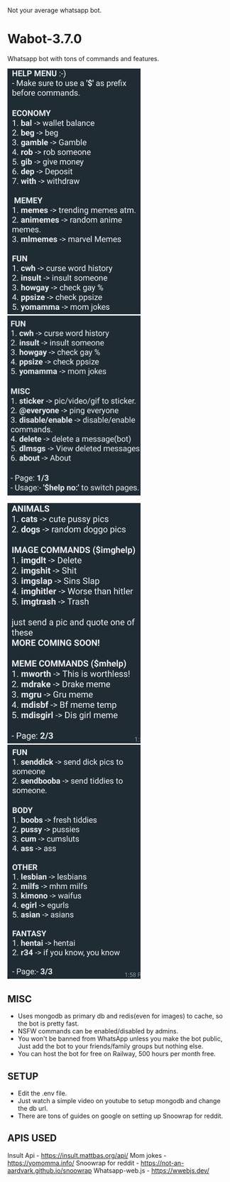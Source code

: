 Not your average whatsapp bot. 

# Wabot-3.7.0
Whatsapp bot with tons of commands and features.

<p float="left">
  <img src="https://github.com/pvnotpv/wabot/blob/main/imgs/1.jpg?raw=true" width="300" />
  <img src="https://github.com/pvnotpv/wabot/blob/main/imgs/2.jpg?raw=true" width="300" />
</p>

<p float="left">
  <img src="https://github.com/pvnotpv/wabot/blob/main/imgs/3.jpg?raw=true" width="300" />
  <img src="https://github.com/pvnotpv/wabot/blob/main/imgs/4.jpg?raw=true" width="300" />
</p>

## MISC

- Uses mongodb as primary db and redis(even for images) to cache, so the bot is pretty fast.
- NSFW commands can be enabled/disabled by admins.
- You won't be banned from WhatsApp unless you make the bot public, Just add the bot to your friends/family groups but nothing else.
- You can host the bot for free on Railway, 500 hours per month free. 

## SETUP
- Edit the .env file.
- Just watch a simple video on youtube to setup mongodb and change the db url.
- There are tons of guides on google on setting up Snoowrap for reddit.

## APIS USED

Insult Api - https://insult.mattbas.org/api/
Mom jokes - https://yomomma.info/
Snoowrap for reddit - https://not-an-aardvark.github.io/snoowrap
Whatsapp-web.js - https://wwebjs.dev/
